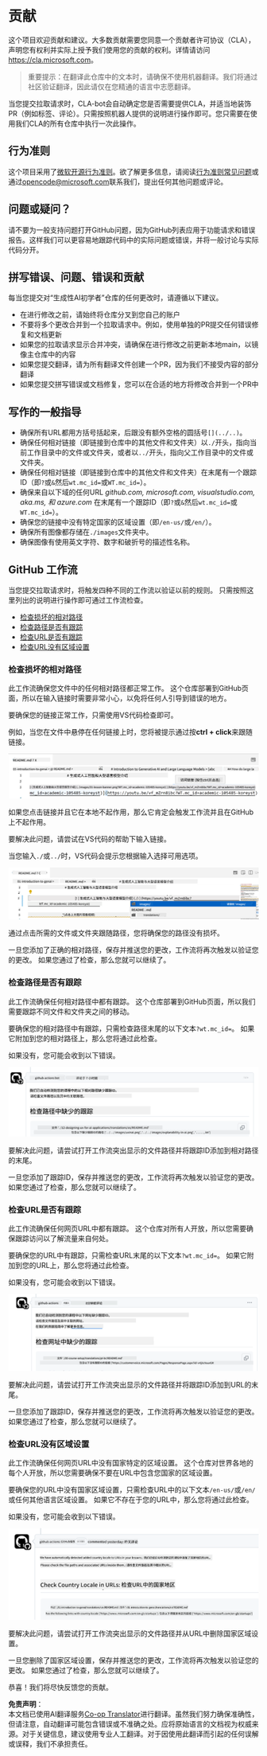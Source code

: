 <!--
CO_OP_TRANSLATOR_METADATA:
{
  "original_hash": "57c41f2af71001a2cff9d8eb797cb843",
  "translation_date": "2025-05-19T08:41:22+00:00",
  "source_file": "CONTRIBUTING.md",
  "language_code": "zh"
}
-->
# 贡献

这个项目欢迎贡献和建议。大多数贡献需要您同意一个贡献者许可协议（CLA），声明您有权利并实际上授予我们使用您的贡献的权利。详情请访问<https://cla.microsoft.com>。

> 重要提示：在翻译此仓库中的文本时，请确保不使用机器翻译。我们将通过社区验证翻译，因此请仅在您精通的语言中志愿翻译。

当您提交拉取请求时，CLA-bot会自动确定您是否需要提供CLA，并适当地装饰PR（例如标签、评论）。只需按照机器人提供的说明进行操作即可。您只需要在使用我们CLA的所有仓库中执行一次此操作。

## 行为准则

这个项目采用了[微软开源行为准则](https://opensource.microsoft.com/codeofconduct/?WT.mc_id=academic-105485-koreyst)。欲了解更多信息，请阅读[行为准则常见问题](https://opensource.microsoft.com/codeofconduct/faq/?WT.mc_id=academic-105485-koreyst)或通过[opencode@microsoft.com](mailto:opencode@microsoft.com)联系我们，提出任何其他问题或评论。

## 问题或疑问？

请不要为一般支持问题打开GitHub问题，因为GitHub列表应用于功能请求和错误报告。这样我们可以更容易地跟踪代码中的实际问题或错误，并将一般讨论与实际代码分开。

## 拼写错误、问题、错误和贡献

每当您提交对“生成性AI初学者”仓库的任何更改时，请遵循以下建议。

* 在进行修改之前，请始终将仓库分叉到您自己的账户
* 不要将多个更改合并到一个拉取请求中。例如，使用单独的PR提交任何错误修复和文档更新
* 如果您的拉取请求显示合并冲突，请确保在进行修改之前更新本地main，以镜像主仓库中的内容
* 如果您提交翻译，请为所有翻译文件创建一个PR，因为我们不接受内容的部分翻译
* 如果您提交拼写错误或文档修复，您可以在合适的地方将修改合并到一个PR中

## 写作的一般指导

- 确保所有URL都用方括号括起来，后跟没有额外空格的圆括号`[](../..)`。
- 确保任何相对链接（即链接到仓库中的其他文件和文件夹）以`./`开头，指向当前工作目录中的文件或文件夹，或者以`../`开头，指向父工作目录中的文件或文件夹。
- 确保任何相对链接（即链接到仓库中的其他文件和文件夹）在末尾有一个跟踪ID（即`?`或`&`然后`wt.mc_id=`或`WT.mc_id=`）。
- 确保来自以下域的任何URL _github.com, microsoft.com, visualstudio.com, aka.ms, 和 azure.com_ 在末尾有一个跟踪ID（即`?`或`&`然后`wt.mc_id=`或`WT.mc_id=`）。
- 确保您的链接中没有特定国家的区域设置（即`/en-us/`或`/en/`）。
- 确保所有图像都存储在`./images`文件夹中。
- 确保图像有使用英文字符、数字和破折号的描述性名称。

## GitHub 工作流

当您提交拉取请求时，将触发四种不同的工作流以验证以前的规则。
只需按照这里列出的说明进行操作即可通过工作流检查。

- [检查损坏的相对路径](../..)
- [检查路径是否有跟踪](../..)
- [检查URL是否有跟踪](../..)
- [检查URL没有区域设置](../..)

### 检查损坏的相对路径

此工作流确保您文件中的任何相对路径都正常工作。
这个仓库部署到GitHub页面，所以在输入链接时需要非常小心，以免将任何人引导到错误的地方。

要确保您的链接正常工作，只需使用VS代码检查即可。

例如，当您在文件中悬停在任何链接上时，您将被提示通过按**ctrl + click**来跟随链接。

![VS代码跟随链接截图](../../translated_images/vscode-follow-link.f8e8fd9192241d8163db78371e22a7a4e032a1ca9219696d7eb3eb103d1b7544.zh.png)

如果您点击链接并且它在本地不起作用，那么它肯定会触发工作流并且在GitHub上不起作用。

要解决此问题，请尝试在VS代码的帮助下输入链接。

当您输入`./`或`../`时，VS代码会提示您根据输入选择可用选项。

![VS代码选择相对路径截图](../../translated_images/vscode-select-relative-path.b2cf754af764c28401e8098dbd372d00e8d2ac89c6b75e59f1450f99cb6a4ede.zh.png)

通过点击所需的文件或文件夹跟随路径，您将确保您的路径没有损坏。

一旦您添加了正确的相对路径，保存并推送您的更改，工作流将再次触发以验证您的更改。
如果您通过了检查，那么您就可以继续了。

### 检查路径是否有跟踪

此工作流确保任何相对路径中都有跟踪。
这个仓库部署到GitHub页面，所以我们需要跟踪不同文件和文件夹之间的移动。

要确保您的相对路径中有跟踪，只需检查路径末尾的以下文本`?wt.mc_id=`。
如果它附加到您的相对路径上，那么您将通过此检查。

如果没有，您可能会收到以下错误。

![GitHub检查路径缺少跟踪评论截图](../../translated_images/github-check-paths-missing-tracking-comment.1442630ba6e07efa327f46d27447178ae1c6d3b9960023dee1a69dd50f8a3653.zh.png)

要解决此问题，请尝试打开工作流突出显示的文件路径并将跟踪ID添加到相对路径的末尾。

一旦您添加了跟踪ID，保存并推送您的更改，工作流将再次触发以验证您的更改。
如果您通过了检查，那么您就可以继续了。

### 检查URL是否有跟踪

此工作流确保任何网页URL中都有跟踪。
这个仓库对所有人开放，所以您需要确保跟踪访问以了解流量来自何处。

要确保您的URL中有跟踪，只需检查URL末尾的以下文本`?wt.mc_id=`。
如果它附加到您的URL上，那么您将通过此检查。

如果没有，您可能会收到以下错误。

![GitHub检查URL缺少跟踪评论截图](../../translated_images/github-check-urls-missing-tracking-comment.acd262e537606c01187cb5f4d248176839b5f512342ff9b6c367509ec285eebc.zh.png)

要解决此问题，请尝试打开工作流突出显示的文件路径并将跟踪ID添加到URL的末尾。

一旦您添加了跟踪ID，保存并推送您的更改，工作流将再次触发以验证您的更改。
如果您通过了检查，那么您就可以继续了。

### 检查URL没有区域设置

此工作流确保任何网页URL中没有国家特定的区域设置。
这个仓库对世界各地的每个人开放，所以您需要确保不要在URL中包含您国家的区域设置。

要确保您的URL中没有国家区域设置，只需检查URL中的以下文本`/en-us/`或`/en/`或任何其他语言区域设置。
如果它不存在于您的URL中，那么您将通过此检查。

如果没有，您可能会收到以下错误。

![GitHub检查国家区域设置评论截图](../../translated_images/github-check-country-locale-comment.15ae33688215cfe678e813c4dc0bf40d5d9341ee36dc95d6cc0684fa9a204224.zh.png)

要解决此问题，请尝试打开工作流突出显示的文件路径并从URL中删除国家区域设置。

一旦您删除了国家区域设置，保存并推送您的更改，工作流将再次触发以验证您的更改。
如果您通过了检查，那么您就可以继续了。

恭喜！我们将尽快反馈您的贡献。

**免责声明**：  
本文档已使用AI翻译服务[Co-op Translator](https://github.com/Azure/co-op-translator)进行翻译。虽然我们努力确保准确性，但请注意，自动翻译可能包含错误或不准确之处。应将原始语言的文档视为权威来源。对于关键信息，建议使用专业人工翻译。对于因使用此翻译而引起的任何误解或误释，我们不承担责任。